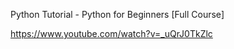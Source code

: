 Python Tutorial - Python for Beginners [Full Course]



https://www.youtube.com/watch?v=_uQrJ0TkZlc



